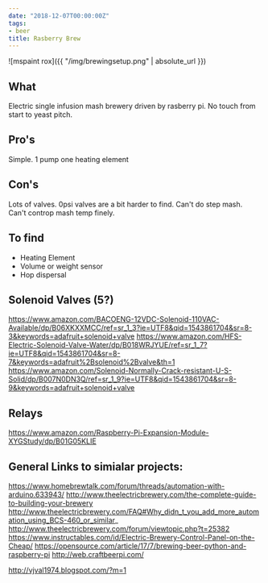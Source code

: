```yaml
---
date: "2018-12-07T00:00:00Z"
tags:
- beer
title: Rasberry Brew
---
```


![mspaint rox]({{ "/img/brewingsetup.png" | absolute_url }})

## What
Electric single infusion mash brewery driven by rasberry pi. No touch from start to yeast pitch. 

## Pro's
Simple. 1 pump one heating element

## Con's
Lots of valves. 0psi valves are a bit harder to find.
Can't do step mash. 
Can't controp mash temp finely. 

## To find
- Heating Element
- Volume or weight sensor
- Hop dispersal 

## Solenoid Valves (5?)
https://www.amazon.com/BACOENG-12VDC-Solenoid-110VAC-Available/dp/B06XKXXMCC/ref=sr_1_3?ie=UTF8&qid=1543861704&sr=8-3&keywords=adafruit+solenoid+valve
https://www.amazon.com/HFS-Electric-Solenoid-Valve-Water/dp/B018WRJYUE/ref=sr_1_7?ie=UTF8&qid=1543861704&sr=8-7&keywords=adafruit%2Bsolenoid%2Bvalve&th=1
https://www.amazon.com/Solenoid-Normally-Crack-resistant-U-S-Solid/dp/B007N0DN3Q/ref=sr_1_9?ie=UTF8&qid=1543861704&sr=8-9&keywords=adafruit+solenoid+valve

## Relays
https://www.amazon.com/Raspberry-Pi-Expansion-Module-XYGStudy/dp/B01G05KLIE

## General Links to simialar projects:
https://www.homebrewtalk.com/forum/threads/automation-with-arduino.633943/
http://www.theelectricbrewery.com/the-complete-guide-to-building-your-brewery
http://www.theelectricbrewery.com/FAQ#Why_didn_t_you_add_more_automation_using_BCS-460_or_similar_
http://www.theelectricbrewery.com/forum/viewtopic.php?t=25382
https://www.instructables.com/id/Electric-Brewery-Control-Panel-on-the-Cheap/
https://opensource.com/article/17/7/brewing-beer-python-and-raspberry-pi
http://web.craftbeerpi.com/

http://vjval1974.blogspot.com/?m=1
